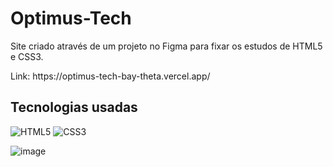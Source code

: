 <h1 text-align:center >Optimus-Tech</h1>

<p>Site criado através de um projeto no Figma para fixar os estudos de HTML5 e CSS3.</p>
<p>Link: https://optimus-tech-bay-theta.vercel.app/</p>

<h2>Tecnologias usadas</h2>

 ![HTML5](https://img.shields.io/badge/html5-%23E34F26.svg?style=for-the-badge&logo=html5&logoColor=white) ![CSS3](https://img.shields.io/badge/css3-%231572B6.svg?style=for-the-badge&logo=css3&logoColor=white)

 ![image](https://github.com/MatheusLimaa1/Optimus-Tech/assets/135172635/6d4d643e-4b27-4657-8252-aec3ff350460)



